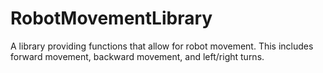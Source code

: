 RobotMovementLibrary
====================

A library providing functions that allow for robot movement. This includes forward movement, backward movement, and left/right turns.
